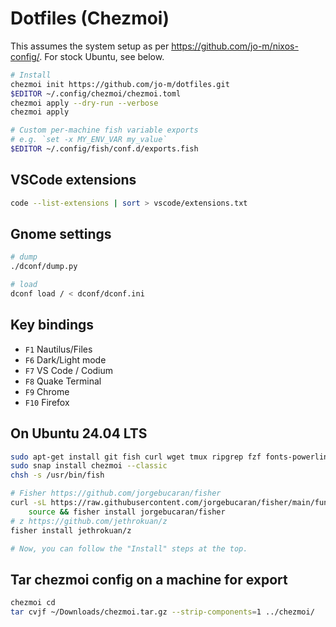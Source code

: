 # Dotfiles (Chezmoi)

This assumes the system setup as per https://github.com/jo-m/nixos-config/.
For stock Ubuntu, see below.

```bash
# Install
chezmoi init https://github.com/jo-m/dotfiles.git
$EDITOR ~/.config/chezmoi/chezmoi.toml
chezmoi apply --dry-run --verbose
chezmoi apply

# Custom per-machine fish variable exports
# e.g. `set -x MY_ENV_VAR my_value`
$EDITOR ~/.config/fish/conf.d/exports.fish
```

## VSCode extensions

```bash
code --list-extensions | sort > vscode/extensions.txt
```

## Gnome settings

```bash
# dump
./dconf/dump.py

# load
dconf load / < dconf/dconf.ini
```

## Key bindings

- `F1` Nautilus/Files
- `F6` Dark/Light mode
- `F7` VS Code / Codium
- `F8` Quake Terminal
- `F9` Chrome
- `F10` Firefox

## On Ubuntu 24.04 LTS

```bash
sudo apt-get install git fish curl wget tmux ripgrep fzf fonts-powerline
sudo snap install chezmoi --classic
chsh -s /usr/bin/fish

# Fisher https://github.com/jorgebucaran/fisher
curl -sL https://raw.githubusercontent.com/jorgebucaran/fisher/main/functions/fisher.fish | \
    source && fisher install jorgebucaran/fisher
# z https://github.com/jethrokuan/z
fisher install jethrokuan/z

# Now, you can follow the "Install" steps at the top.
```

## Tar chezmoi config on a machine for export

```bash
chezmoi cd
tar cvjf ~/Downloads/chezmoi.tar.gz --strip-components=1 ../chezmoi/
```
